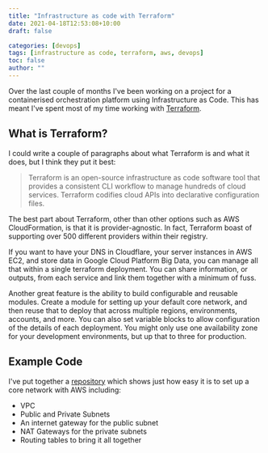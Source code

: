 ```yaml
---
title: "Infrastructure as code with Terraform"
date: 2021-04-18T12:53:08+10:00
draft: false

categories: [devops]
tags: [infrastructure as code, terraform, aws, devops]
toc: false
author: ""
---
```

Over the last couple of months I've been working on a project for a containerised orchestration platform using Infrastructure as Code. This has meant I've spent most of my time working with [Terraform](https://www.terraform.io/).

## What is Terraform?

I could write a couple of paragraphs about what Terraform is and what it does, but I think they put it best:

> Terraform is an open-source infrastructure as code software tool that provides a consistent CLI workflow to manage hundreds of cloud services. Terraform codifies cloud APIs into declarative configuration files.

The best part about Terraform, other than other options such as AWS CloudFormation, is that it is provider-agnostic. In fact, Terraform boast of supporting over 500 different providers within their registry.

If you want to have your DNS in Cloudflare, your server instances in AWS EC2, and store data in Google Cloud Platform Big Data, you can manage all that within a single terraform deployment. You can share information, or outputs, from each service and link them together with a minimum of fuss.

Another great feature is the ability to build configurable and reusable modules. Create a module for setting up your default core network, and then reuse that to deploy that across multiple regions, environments, accounts, and more. You can also set variable blocks to allow configuration of the details of each deployment. You might only use one availability zone for your development environments, but up that to three for production.

## Example Code

I've put together a [repository](https://github.com/nickperkins/infrastructure) which shows just how easy it is to set up a core network with AWS including:

- VPC
- Public and Private Subnets
- An internet gateway for the public subnet
- NAT Gateways for the private subnets
- Routing tables to bring it all together
